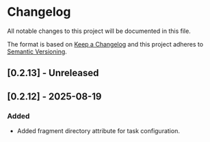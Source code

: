 # Changelog

All notable changes to this project will be documented in this file.

The format is based on [Keep a Changelog](http://keepachangelog.com/)
and this project adheres to [Semantic Versioning](http://semver.org/).

## [0.2.13] - Unreleased

## [0.2.12] - 2025-08-19

### Added

- Added fragment directory attribute for task configuration.

